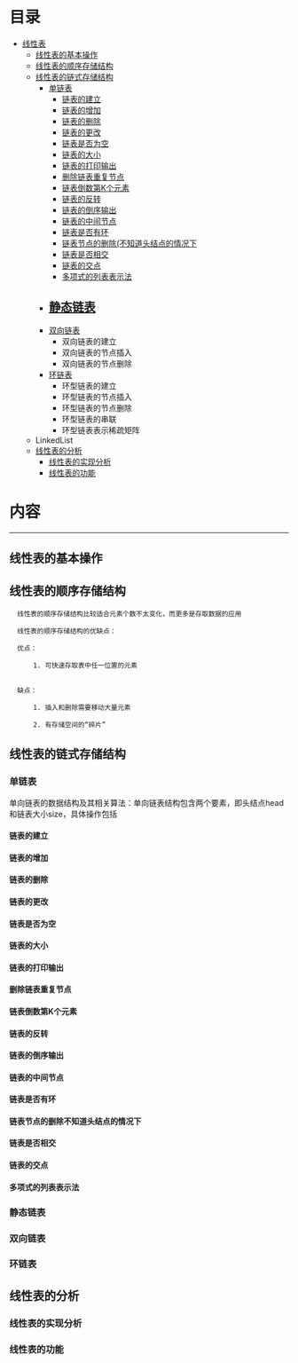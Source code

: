 # 目录

  *  [线性表](https://github.com/stevenli91748/Data-Structure-and-Algorithmic/blob/master/Data%20Structure/%E7%BA%BF%E6%80%A7%E8%A1%A8.md)
      *  [线性表的基本操作](#线性表的基本操作)
      *  [线性表的顺序存储结构](#线性表的顺序存储结构)
      *  [线性表的链式存储结构](#线性表的链式存储结构)
         *  [单链表](#单链表)
            * [链表的建立](#链表的建立)
            * [链表的增加](#链表的增加)
            * [链表的删除](#链表的删除)
            * [链表的更改](#链表的更改)
            * [链表是否为空](#链表是否为空)
            * [链表的大小](#链表的大小)
            * [链表的打印输出](#链表的打印输出)
            * [删除链表重复节点](#删除链表重复节点)
            * [链表倒数第K个元素](#链表倒数第K个元素)
            * [链表的反转](#链表的反转)
            - [链表的倒序输出](#链表的倒序输出)
            - [链表的中间节点](#链表的中间节点)
            - [链表是否有环](#链表是否有环)
            - [链表节点的删除(不知道头结点的情况下](#链表节点的删除不知道头结点的情况下)
            - [链表是否相交](#链表是否相交)
            - [链表的交点](#链表的交点)
            - [多项式的列表表示法](#多项式的列表表示法)
         *  [静态链表](#静态链表)
            - 
         *  [双向链表](#双向链表)
            -  双向链表的建立
            -  双向链表的节点插入
            -  双向链表的节点删除
         *  [环链表](#环链表)
            - 环型链表的建立
            - 环型链表的节点插入
            - 环型链表的节点删除
            - 环型链表的串联
            - 环型链表表示稀疏矩阵
      *  LinkedList
      *  [线性表的分析](#线性表的分析)
         *  [线性表的实现分析](#线性表的实现分析)
         *  [线性表的功能](#线性表的功能)

# 内容
---

## 线性表的基本操作
## 线性表的顺序存储结构

      线性表的顺序存储结构比较适合元素个数不太变化，而更多是存取数据的应用
      
      线性表的顺序存储结构的优缺点：
      
      优点：
      
          1. 可快速存取表中任一位置的元素
     
      
      缺点：
      
          1. 插入和删除需要移动大量元素
          
          2. 有存储空间的“碎片”
      
      
## 线性表的链式存储结构
### 单链表
单向链表的数据结构及其相关算法：单向链表结构包含两个要素，即头结点head和链表大小size，具体操作包括
#### 链表的建立
#### 链表的增加
#### 链表的删除
#### 链表的更改
#### 链表是否为空
#### 链表的大小
#### 链表的打印输出
#### 删除链表重复节点
#### 链表倒数第K个元素
#### 链表的反转
#### 链表的倒序输出
#### 链表的中间节点
#### 链表是否有环
#### 链表节点的删除不知道头结点的情况下
#### 链表是否相交
#### 链表的交点
#### 多项式的列表表示法

### 静态链表
### 双向链表
### 环链表
## 线性表的分析
### 线性表的实现分析
### 线性表的功能
